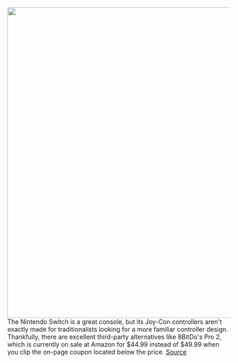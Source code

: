 <img src='https://cdn.vox-cdn.com/thumbor/CLjqQuO6-V-OeXOVoWr3QQBqa8s=/0x0:1476x974/1200x800/filters:focal(620x369:856x605)/cdn.vox-cdn.com/uploads/chorus_image/image/70524991/Screen_Shot_2022_02_17_at_3.41.22_PM.0.png' width='700px' /><br/>
The Nintendo Switch is a great console, but its Joy-Con controllers aren't exactly made for traditionalists looking for a more familiar controller design. Thankfully, there are excellent third-party alternatives like 8BitDo's Pro 2, which is currently on sale at Amazon for $44.99 instead of $49.99 when you clip the on-page coupon located below the price.
<a href='https://www.theverge.com/good-deals/2022/2/18/22938974/macbook-pro-samsung-galaxy-buds-2-kindle-paperwhite-8bitdo-pro-2-youtube-tv-deal-sale'> Source <a/>